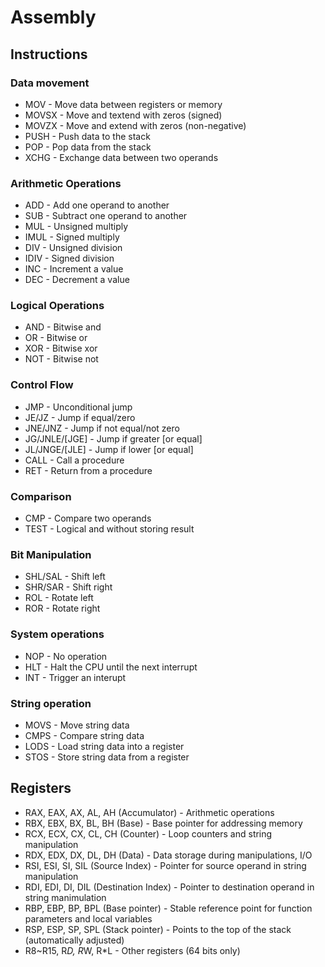 # Assembly

## Instructions

### Data movement

- MOV - Move data between registers or memory
- MOVSX - Move and textend with zeros (signed)
- MOVZX - Move and extend with zeros (non-negative)
- PUSH - Push data to the stack
- POP - Pop data from the stack
- XCHG - Exchange data between two operands

### Arithmetic Operations

- ADD - Add one operand to another
- SUB - Subtract one operand to another
- MUL - Unsigned multiply
- IMUL - Signed multiply
- DIV - Unsigned division
- IDIV - Signed division
- INC - Increment a value
- DEC - Decrement a value

### Logical Operations

- AND - Bitwise and
- OR - Bitwise or
- XOR - Bitwise xor
- NOT - Bitwise not

### Control Flow

- JMP - Unconditional jump
- JE/JZ - Jump if equal/zero
- JNE/JNZ - Jump if not equal/not zero
- JG/JNLE/[JGE] - Jump if greater [or equal]
- JL/JNGE/[JLE] - Jump if lower [or equal]
- CALL - Call a procedure
- RET - Return from a procedure

### Comparison

- CMP - Compare two operands
- TEST - Logical and without storing result

### Bit Manipulation

- SHL/SAL - Shift left
- SHR/SAR - Shift right
- ROL - Rotate left
- ROR - Rotate right

### System operations

- NOP - No operation
- HLT - Halt the CPU until the next interrupt
- INT - Trigger an interupt

### String operation

- MOVS - Move string data
- CMPS - Compare string data
- LODS - Load string data into a register
- STOS - Store string data from a register

## Registers

- RAX, EAX, AX, AL, AH (Accumulator) - Arithmetic operations
- RBX, EBX, BX, BL, BH (Base) - Base pointer for addressing memory
- RCX, ECX, CX, CL, CH (Counter) - Loop counters and string manipulation
- RDX, EDX, DX, DL, DH (Data) - Data storage during manipulations, I/O
- RSI, ESI, SI, SIL (Source Index) - Pointer for source operand in string manipulation
- RDI, EDI, DI, DIL (Destination Index) - Pointer to destination operand in string manimulation
- RBP, EBP, BP, BPL (Base pointer) - Stable reference point for function parameters and local variables
- RSP, ESP, SP, SPL (Stack pointer) - Points to the top of the stack (automatically adjusted)
- R8~R15, R*D, R*W, R*L - Other registers (64 bits only)
